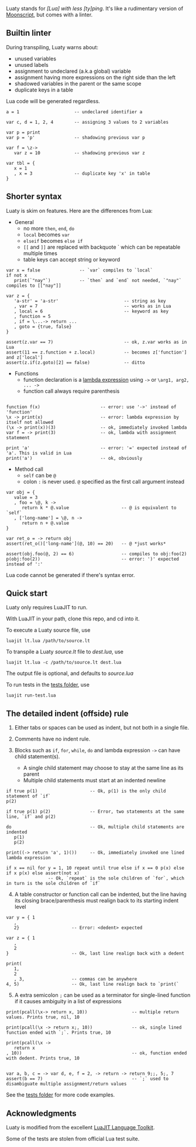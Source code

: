 
Luaty stands for *[Lua] with less [ty]ping*. It's like a rudimentary version of [Moonscript](http://moonscript.org), but comes with a linter.


Builtin linter
---

During transpiling, Luaty warns about:
  * unused variables
  * unused labels
  * assignment to undeclared (a.k.a global) variable
  * assignment having more expressions on the right side than the left
  * shadowed variables in the parent or the same scope
  * duplicate keys in a table
  
Lua code will be generated regardless.

```
a = 1                     -- undeclared identifier a

var c, d = 1, 2, 4        -- assigning 3 values to 2 variables

var p = print
var p = 'p'               -- shadowing previous var p

var f = \z->
   var z = 10             -- shadowing previous var z

var tbl = {
   x = 1
   , x = 3                -- duplicate key 'x' in table
}
```


Shorter syntax
---

Luaty is skim on features. Here are the differences from Lua:

- General
  * no more `then`, `end`, `do`
  * `local` becomes `var`
  * `elseif` becomes `else if`
  * `[[` and `]]` are replaced with backquote \` which can be repeatable multiple times
  * table keys can accept string or keyword
  
```
var x = false               -- `var` compiles to `local`
if not x
   print(`"nay"`)           -- `then` and `end` not needed, `"nay"` compiles to [["nay"]]

var z = {
   'a-str' = 'a-str'                         -- string as key
   , var = 7                                 -- works as in Lua
   , local = 6                               -- keyword as key
   , function = 5
   , if = \...-> return ...
   , goto = {true, false}
}

assert(z.var == 7)                           -- ok, z.var works as in Lua
assert(11 == z.function + z.local)           -- becomes z['function'] and z['local']
assert(z.if(z.goto)[2] == false)             -- ditto

```

- Functions
  * function declaration is a [lambda expression](https://www.lua.org/manual/5.1/manual.html#2.5.9) using  `->` or `\arg1, arg2, ... ->`
  * function call always require parenthesis

```

function f(x)                       -- error: use '->' instead of 'function'
\x -> print(x)                      -- error: lambda expression by itself not allowed
(\x -> print(x))(3)                 -- ok, immediately invoked lambda
var f = -> print(3)                 -- ok, lambda with assignment statement

print 'a'                           -- error: '=' expected instead of 'a'. This is valid in Lua
print('a')                          -- ok, obviously
```

- Method call
  * `self` can be `@`
  * colon `:` is never used. `@` specified as the first call argument instead

```
var obj = {
   value = 3
   , foo = \@, k ->
      return k * @.value                    -- @ is equivalent to `self`
   , ['long-name'] = \@, n ->
      return n + @.value
}

var ret_o = -> return obj
assert(ret_o()['long-name'](@, 10) == 20)   -- @ *just works*

assert(obj.foo(@, 2) == 6)                  -- compiles to obj:foo(2)
p(obj:foo(2))                               -- error: ')' expected instead of ':'
```

Lua code cannot be generated if there's syntax error.




Quick start
---

Luaty only requires LuaJIT to run. 

With LuaJIT in your path, clone this repo, and cd into it.

To execute a Luaty source file, use
```
luajit lt.lua /path/to/source.lt
```

To transpile a Luaty *source.lt* file to *dest.lua*, use
```
luajit lt.lua -c /path/to/source.lt dest.lua
```
The output file is optional, and defaults to *source.lua*


To run tests in the [tests folder](https://github.com/gnois/luaty/tree/master/tests), use
```
luajit run-test.lua
```




The detailed indent (offside) rule
---

1. Either tabs or spaces can be used as indent, but not both in a single file.

2. Comments have no indent rule.

3. Blocks such as `if`, `for`, `while`, `do` and lambda expression `->` can have child statement(s).
   - A single child statement may choose to stay at the same line as its parent
   - Multiple child statements must start at an indented newline
```
if true p(1)                    -- Ok, p(1) is the only child statement of `if`
p(2)

if true p(1) p(2)               -- Error, two statements at the same line, `if` and p(2)

do                              -- Ok, multiple child statements are indented
   p(1)
   p(2)

print((-> return 'a', 1)())     -- Ok, immediately invoked one lined lambda expression

if x == nil for y = 1, 10 repeat until true else if x == 0 p(x) else if x p(x) else assert(not x)
                -- Ok, `repeat` is the sole children of `for`, which in turn is the sole children of `if`

```

4. A table constructor or function call can be indented, but the line having its closing brace/parenthesis must realign back to its starting indent level
```
var y = { 1
   ,
   2}                    -- Error: <dedent> expected

var z = { 1
   ,
   2
}                        -- Ok, last line realign back with a dedent

print(
   1,
   2
   , 3,                  -- commas can be anywhere
4, 5)                    -- Ok, last line realign back to `print(`

```

5. A extra semicolon `;` can be used as a terminator for single-lined function if it causes ambiguity in a list of expressions
```
print(pcall(\x-> return x, 10))                 -- multiple return values. Prints true, nil, 10

print(pcall(\x -> return x;, 10))               -- ok, single lined function ended with `;`. Prints true, 10

print(pcall(\x ->
   return x
, 10))                                          -- ok, function ended with dedent. Prints true, 10


var a, b, c = -> var d, e, f = 2, -> return -> return 9;;, 5;, 7
assert(b == 7)                                  -- `;` used to disambiguate multiple assignment/return values

```


See the [tests folder](https://github.com/gnois/luaty/tree/master/tests) for more code examples.




Acknowledgments
---

Luaty is modified from the excellent [LuaJIT Language Toolkit](https://github.com/franko/luajit-lang-toolkit).

Some of the tests are stolen from official Lua test suite.
